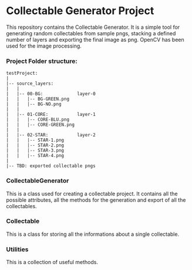 # Collectable Generator Project
This repository contains the Collectable Generator. It is a simple tool for generating random collectables from sample pngs, stacking a defined number of layers and exporting the final image as png. OpenCV has been used for the image processing.

### Project Folder structure:
```
testProject:
|
|-- source_layers:
|   | 
|   |-- 00-BG:             layer-0
|   |   |-- BG-GREEN.png
|   |   |-- BG-NO.png
|   |
|   |-- 01-CORE:           layer-1
|   |   |-- CORE-BLU.png
|   |   |-- CORE-GREEN.png
|   |
|   |-- 02-STAR:           layer-2
|   |   |-- STAR-1.png
|   |   |-- STAR-2.png
|   |   |-- STAR-3.png
|   |   |-- STAR-4.png
|
|-- TBD: exported collectable pngs
```

### CollectableGenerator
This is a class used for creating a collectable project. It contains all the possible attributes, all the methods for the generation and export of all the collectables. 

### Collectable
This is a class for storing all the informations about a single collectable. 

### Utilities
This is a collection of useful methods.
